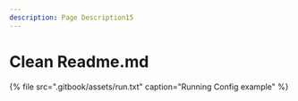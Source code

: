 ```yaml
---
description: Page Description15
---
```


# Clean Readme.md



{% file src=".gitbook/assets/run.txt" caption="Running Config example" %}

